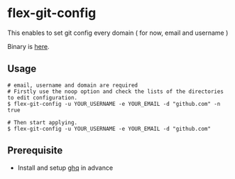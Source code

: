 # flex-git-config
This enables to set git config every domain ( for now, email and username )

Binary is [here](https://github.com/ebihara99999/flex-git-config/releases).

## Usage

```
# email, username and domain are required
# Firstly use the noop option and check the lists of the directories to edit configuration.
$ flex-git-config -u YOUR_USERNAME -e YOUR_EMAIL -d "github.com" -n true

# Then start applying.
$ flex-git-config -u YOUR_USERNAME -e YOUR_EMAIL -d "github.com"
```

## Prerequisite
- Install and setup [ghq](https://github.com/motemen/ghq) in advance
